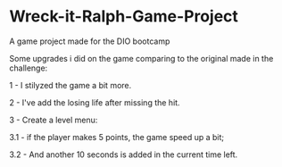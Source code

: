 # Wreck-it-Ralph-Game-Project
A game project made for the DIO bootcamp

Some upgrades i did on the game comparing to the original made in the challenge:

1 - I stilyzed the game a bit more.

2 - I've add the losing life after missing the hit.

3 - Create a level menu:

3.1 - if the player makes 5 points, the game speed up a bit;

3.2 - And another 10 seconds is added in the current time left.
